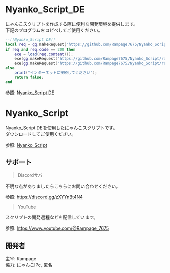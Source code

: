 # Nyanko_Script_DE
にゃんこスクリプトを作成する際に便利な開発環境を提供します。  
下記のプログラムをコピペしてご使用ください。
```lua
--[[Nyanko_Script DE]]
local req = gg.makeRequest("https://github.com/Rampage7675/Nyanko_Script/raw/refs/heads/main/funcs/security.lua");
if req and req.code == 200 then
    exe = load(req.content)();
    exe(gg.makeRequest("https://github.com/Rampage7675/Nyanko_Script/raw/refs/heads/main/funcs/setup.lua").content);
    exe(gg.makeRequest("https://github.com/Rampage7675/Nyanko_Script/raw/refs/heads/main/funcs/library.lua").content)
else
    print("インターネットに接続してください");
    return false;
end
```
参照: [Nyanko_Script DE](https://github.com/Rampage7675/Nyanko_Script/blob/main/develop.lua)
# Nyanko_Script
  
Nyanko_Script DEを使用したにゃんこスクリプトです。  
ダウンロードしてご使用ください。
  
参照:  [Nyanko_Script](https://github.com/Rampage7675/Nyanko_Script/blob/main/index.lua)

## サポート  
> Discordサバ
  
不明な点がありましたらこちらにお問い合わせください。  
  
参照: https://discord.gg/zXYYnBt4N4  
> YouTube
  
スクリプトの開発過程などを配信しています。  
  
参照: https://www.youtube.com/@Rampage_7675  
## 開発者
主宰: Rampage  
協力: にゃんこIPc, 匿名
